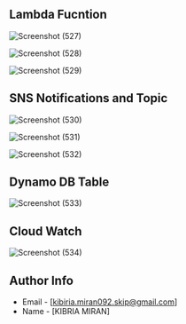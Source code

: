 ## Lambda Fucntion



![Screenshot (527)](https://github.com/kibria2022skipq/Sirius_Python/blob/17b3490833a3077ba18bd7add360d366b94db62c/kibria-miran2/Sprint12/Screenshot%20(527).png)

![Screenshot (528)](https://github.com/kibria2022skipq/Sirius_Python/blob/17b3490833a3077ba18bd7add360d366b94db62c/kibria-miran2/Sprint12/Screenshot%20(528).png)

![Screenshot (529)](https://github.com/kibria2022skipq/Sirius_Python/blob/17b3490833a3077ba18bd7add360d366b94db62c/kibria-miran2/Sprint12/Screenshot%20(529).png)


## SNS Notifications and Topic

![Screenshot (530)](https://github.com/kibria2022skipq/Sirius_Python/blob/17b3490833a3077ba18bd7add360d366b94db62c/kibria-miran2/Sprint12/Screenshot%20(530).png)

![Screenshot (531)](https://github.com/kibria2022skipq/Sirius_Python/blob/17b3490833a3077ba18bd7add360d366b94db62c/kibria-miran2/Sprint12/Screenshot%20(531).png)

![Screenshot (532)](https://github.com/kibria2022skipq/Sirius_Python/blob/17b3490833a3077ba18bd7add360d366b94db62c/kibria-miran2/Sprint12/Screenshot%20(532).png)


## Dynamo DB Table

![Screenshot (533)](https://github.com/kibria2022skipq/Sirius_Python/blob/17b3490833a3077ba18bd7add360d366b94db62c/kibria-miran2/Sprint12/Screenshot%20(533).png)


## Cloud Watch 

![Screenshot (534)](https://github.com/kibria2022skipq/Sirius_Python/blob/17b3490833a3077ba18bd7add360d366b94db62c/kibria-miran2/Sprint12/Screenshot%20(534).png)


## Author Info

- Email - [kibiria.miran092.skip@gmail.com]
- Name - [KIBRIA MIRAN]
